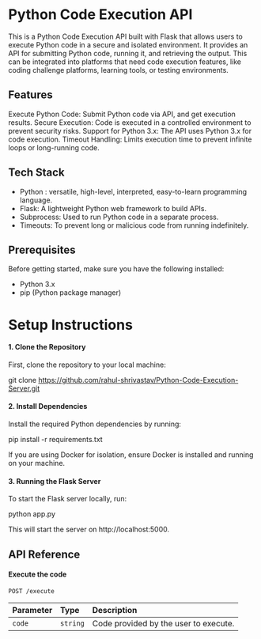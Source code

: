 # Python Code Execution API
This is a Python Code Execution API built with Flask that allows users to execute Python code in a secure and isolated environment. It provides an API for submitting Python code, running it, and retrieving the output. This can be integrated into platforms that need code execution features, like coding challenge platforms, learning tools, or testing environments.

## Features
Execute Python Code: Submit Python code via API, and get execution results.
Secure Execution: Code is executed in a controlled environment to prevent security risks.
Support for Python 3.x: The API uses Python 3.x for code execution.
Timeout Handling: Limits execution time to prevent infinite loops or long-running code.

## Tech Stack
- Python : versatile, high-level, interpreted, easy-to-learn programming language.
- Flask: A lightweight Python web framework to build APIs.
- Subprocess: Used to run Python code in a separate process.
- Timeouts: To prevent long or malicious code from running indefinitely.


## Prerequisites
Before getting started, make sure you have the following installed:

- Python 3.x  
- pip (Python package manager)
# Setup Instructions

#### 1. Clone the Repository
First, clone the repository to your local machine:

git clone https://github.com/rahul-shrivastav/Python-Code-Execution-Server.git



#### 2. Install Dependencies
Install the required Python dependencies by running:

pip install -r requirements.txt

If you are using Docker for isolation, ensure Docker is installed and running on your machine.

#### 3. Running the Flask Server
To start the Flask server locally, run:

python app.py

This will start the server on http://localhost:5000.

## API Reference

#### Execute the code

```http
POST /execute
```

| Parameter | Type     | Description                |
| :-------- | :------- | :------------------------- |
| `code` | `string` | Code provided by the user to execute.  |

